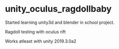 # unity_oculus_ragdollbaby
Started learning unity3d and blender in school project. 

Ragdoll testing with oculus rift

Works atleast with unity 2019.3.0a2
